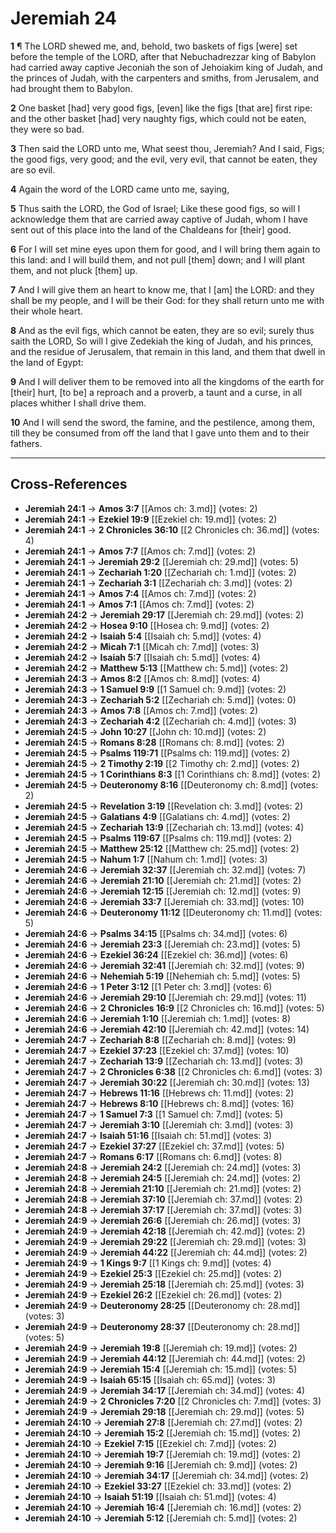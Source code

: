 # Jeremiah 24

**1** ¶ The LORD shewed me, and, behold, two baskets of figs [were] set before the temple of the LORD, after that Nebuchadrezzar king of Babylon had carried away captive Jeconiah the son of Jehoiakim king of Judah, and the princes of Judah, with the carpenters and smiths, from Jerusalem, and had brought them to Babylon.

**2** One basket [had] very good figs, [even] like the figs [that are] first ripe: and the other basket [had] very naughty figs, which could not be eaten, they were so bad.

**3** Then said the LORD unto me, What seest thou, Jeremiah? And I said, Figs; the good figs, very good; and the evil, very evil, that cannot be eaten, they are so evil.

**4** Again the word of the LORD came unto me, saying,

**5** Thus saith the LORD, the God of Israel; Like these good figs, so will I acknowledge them that are carried away captive of Judah, whom I have sent out of this place into the land of the Chaldeans for [their] good.

**6** For I will set mine eyes upon them for good, and I will bring them again to this land: and I will build them, and not pull [them] down; and I will plant them, and not pluck [them] up.

**7** And I will give them an heart to know me, that I [am] the LORD: and they shall be my people, and I will be their God: for they shall return unto me with their whole heart.

**8** And as the evil figs, which cannot be eaten, they are so evil; surely thus saith the LORD, So will I give Zedekiah the king of Judah, and his princes, and the residue of Jerusalem, that remain in this land, and them that dwell in the land of Egypt:

**9** And I will deliver them to be removed into all the kingdoms of the earth for [their] hurt, [to be] a reproach and a proverb, a taunt and a curse, in all places whither I shall drive them.

**10** And I will send the sword, the famine, and the pestilence, among them, till they be consumed from off the land that I gave unto them and to their fathers.

---

## Cross-References

- **Jeremiah 24:1** → **Amos 3:7** [[Amos ch: 3.md]] (votes: 2)
- **Jeremiah 24:1** → **Ezekiel 19:9** [[Ezekiel ch: 19.md]] (votes: 2)
- **Jeremiah 24:1** → **2 Chronicles 36:10** [[2 Chronicles ch: 36.md]] (votes: 4)
- **Jeremiah 24:1** → **Amos 7:7** [[Amos ch: 7.md]] (votes: 2)
- **Jeremiah 24:1** → **Jeremiah 29:2** [[Jeremiah ch: 29.md]] (votes: 5)
- **Jeremiah 24:1** → **Zechariah 1:20** [[Zechariah ch: 1.md]] (votes: 2)
- **Jeremiah 24:1** → **Zechariah 3:1** [[Zechariah ch: 3.md]] (votes: 2)
- **Jeremiah 24:1** → **Amos 7:4** [[Amos ch: 7.md]] (votes: 2)
- **Jeremiah 24:1** → **Amos 7:1** [[Amos ch: 7.md]] (votes: 2)
- **Jeremiah 24:2** → **Jeremiah 29:17** [[Jeremiah ch: 29.md]] (votes: 2)
- **Jeremiah 24:2** → **Hosea 9:10** [[Hosea ch: 9.md]] (votes: 2)
- **Jeremiah 24:2** → **Isaiah 5:4** [[Isaiah ch: 5.md]] (votes: 4)
- **Jeremiah 24:2** → **Micah 7:1** [[Micah ch: 7.md]] (votes: 3)
- **Jeremiah 24:2** → **Isaiah 5:7** [[Isaiah ch: 5.md]] (votes: 4)
- **Jeremiah 24:2** → **Matthew 5:13** [[Matthew ch: 5.md]] (votes: 2)
- **Jeremiah 24:3** → **Amos 8:2** [[Amos ch: 8.md]] (votes: 4)
- **Jeremiah 24:3** → **1 Samuel 9:9** [[1 Samuel ch: 9.md]] (votes: 2)
- **Jeremiah 24:3** → **Zechariah 5:2** [[Zechariah ch: 5.md]] (votes: 0)
- **Jeremiah 24:3** → **Amos 7:8** [[Amos ch: 7.md]] (votes: 2)
- **Jeremiah 24:3** → **Zechariah 4:2** [[Zechariah ch: 4.md]] (votes: 3)
- **Jeremiah 24:5** → **John 10:27** [[John ch: 10.md]] (votes: 2)
- **Jeremiah 24:5** → **Romans 8:28** [[Romans ch: 8.md]] (votes: 2)
- **Jeremiah 24:5** → **Psalms 119:71** [[Psalms ch: 119.md]] (votes: 2)
- **Jeremiah 24:5** → **2 Timothy 2:19** [[2 Timothy ch: 2.md]] (votes: 2)
- **Jeremiah 24:5** → **1 Corinthians 8:3** [[1 Corinthians ch: 8.md]] (votes: 2)
- **Jeremiah 24:5** → **Deuteronomy 8:16** [[Deuteronomy ch: 8.md]] (votes: 2)
- **Jeremiah 24:5** → **Revelation 3:19** [[Revelation ch: 3.md]] (votes: 2)
- **Jeremiah 24:5** → **Galatians 4:9** [[Galatians ch: 4.md]] (votes: 2)
- **Jeremiah 24:5** → **Zechariah 13:9** [[Zechariah ch: 13.md]] (votes: 4)
- **Jeremiah 24:5** → **Psalms 119:67** [[Psalms ch: 119.md]] (votes: 2)
- **Jeremiah 24:5** → **Matthew 25:12** [[Matthew ch: 25.md]] (votes: 2)
- **Jeremiah 24:5** → **Nahum 1:7** [[Nahum ch: 1.md]] (votes: 3)
- **Jeremiah 24:6** → **Jeremiah 32:37** [[Jeremiah ch: 32.md]] (votes: 7)
- **Jeremiah 24:6** → **Jeremiah 21:10** [[Jeremiah ch: 21.md]] (votes: 2)
- **Jeremiah 24:6** → **Jeremiah 12:15** [[Jeremiah ch: 12.md]] (votes: 9)
- **Jeremiah 24:6** → **Jeremiah 33:7** [[Jeremiah ch: 33.md]] (votes: 10)
- **Jeremiah 24:6** → **Deuteronomy 11:12** [[Deuteronomy ch: 11.md]] (votes: 5)
- **Jeremiah 24:6** → **Psalms 34:15** [[Psalms ch: 34.md]] (votes: 6)
- **Jeremiah 24:6** → **Jeremiah 23:3** [[Jeremiah ch: 23.md]] (votes: 5)
- **Jeremiah 24:6** → **Ezekiel 36:24** [[Ezekiel ch: 36.md]] (votes: 6)
- **Jeremiah 24:6** → **Jeremiah 32:41** [[Jeremiah ch: 32.md]] (votes: 9)
- **Jeremiah 24:6** → **Nehemiah 5:19** [[Nehemiah ch: 5.md]] (votes: 5)
- **Jeremiah 24:6** → **1 Peter 3:12** [[1 Peter ch: 3.md]] (votes: 6)
- **Jeremiah 24:6** → **Jeremiah 29:10** [[Jeremiah ch: 29.md]] (votes: 11)
- **Jeremiah 24:6** → **2 Chronicles 16:9** [[2 Chronicles ch: 16.md]] (votes: 5)
- **Jeremiah 24:6** → **Jeremiah 1:10** [[Jeremiah ch: 1.md]] (votes: 8)
- **Jeremiah 24:6** → **Jeremiah 42:10** [[Jeremiah ch: 42.md]] (votes: 14)
- **Jeremiah 24:7** → **Zechariah 8:8** [[Zechariah ch: 8.md]] (votes: 9)
- **Jeremiah 24:7** → **Ezekiel 37:23** [[Ezekiel ch: 37.md]] (votes: 10)
- **Jeremiah 24:7** → **Zechariah 13:9** [[Zechariah ch: 13.md]] (votes: 3)
- **Jeremiah 24:7** → **2 Chronicles 6:38** [[2 Chronicles ch: 6.md]] (votes: 3)
- **Jeremiah 24:7** → **Jeremiah 30:22** [[Jeremiah ch: 30.md]] (votes: 13)
- **Jeremiah 24:7** → **Hebrews 11:16** [[Hebrews ch: 11.md]] (votes: 2)
- **Jeremiah 24:7** → **Hebrews 8:10** [[Hebrews ch: 8.md]] (votes: 16)
- **Jeremiah 24:7** → **1 Samuel 7:3** [[1 Samuel ch: 7.md]] (votes: 5)
- **Jeremiah 24:7** → **Jeremiah 3:10** [[Jeremiah ch: 3.md]] (votes: 3)
- **Jeremiah 24:7** → **Isaiah 51:16** [[Isaiah ch: 51.md]] (votes: 3)
- **Jeremiah 24:7** → **Ezekiel 37:27** [[Ezekiel ch: 37.md]] (votes: 5)
- **Jeremiah 24:7** → **Romans 6:17** [[Romans ch: 6.md]] (votes: 8)
- **Jeremiah 24:8** → **Jeremiah 24:2** [[Jeremiah ch: 24.md]] (votes: 3)
- **Jeremiah 24:8** → **Jeremiah 24:5** [[Jeremiah ch: 24.md]] (votes: 2)
- **Jeremiah 24:8** → **Jeremiah 21:10** [[Jeremiah ch: 21.md]] (votes: 2)
- **Jeremiah 24:8** → **Jeremiah 37:10** [[Jeremiah ch: 37.md]] (votes: 2)
- **Jeremiah 24:8** → **Jeremiah 37:17** [[Jeremiah ch: 37.md]] (votes: 3)
- **Jeremiah 24:9** → **Jeremiah 26:6** [[Jeremiah ch: 26.md]] (votes: 3)
- **Jeremiah 24:9** → **Jeremiah 42:18** [[Jeremiah ch: 42.md]] (votes: 2)
- **Jeremiah 24:9** → **Jeremiah 29:22** [[Jeremiah ch: 29.md]] (votes: 3)
- **Jeremiah 24:9** → **Jeremiah 44:22** [[Jeremiah ch: 44.md]] (votes: 2)
- **Jeremiah 24:9** → **1 Kings 9:7** [[1 Kings ch: 9.md]] (votes: 4)
- **Jeremiah 24:9** → **Ezekiel 25:3** [[Ezekiel ch: 25.md]] (votes: 2)
- **Jeremiah 24:9** → **Jeremiah 25:18** [[Jeremiah ch: 25.md]] (votes: 3)
- **Jeremiah 24:9** → **Ezekiel 26:2** [[Ezekiel ch: 26.md]] (votes: 2)
- **Jeremiah 24:9** → **Deuteronomy 28:25** [[Deuteronomy ch: 28.md]] (votes: 3)
- **Jeremiah 24:9** → **Deuteronomy 28:37** [[Deuteronomy ch: 28.md]] (votes: 5)
- **Jeremiah 24:9** → **Jeremiah 19:8** [[Jeremiah ch: 19.md]] (votes: 2)
- **Jeremiah 24:9** → **Jeremiah 44:12** [[Jeremiah ch: 44.md]] (votes: 2)
- **Jeremiah 24:9** → **Jeremiah 15:4** [[Jeremiah ch: 15.md]] (votes: 5)
- **Jeremiah 24:9** → **Isaiah 65:15** [[Isaiah ch: 65.md]] (votes: 3)
- **Jeremiah 24:9** → **Jeremiah 34:17** [[Jeremiah ch: 34.md]] (votes: 4)
- **Jeremiah 24:9** → **2 Chronicles 7:20** [[2 Chronicles ch: 7.md]] (votes: 3)
- **Jeremiah 24:9** → **Jeremiah 29:18** [[Jeremiah ch: 29.md]] (votes: 5)
- **Jeremiah 24:10** → **Jeremiah 27:8** [[Jeremiah ch: 27.md]] (votes: 2)
- **Jeremiah 24:10** → **Jeremiah 15:2** [[Jeremiah ch: 15.md]] (votes: 2)
- **Jeremiah 24:10** → **Ezekiel 7:15** [[Ezekiel ch: 7.md]] (votes: 2)
- **Jeremiah 24:10** → **Jeremiah 19:7** [[Jeremiah ch: 19.md]] (votes: 2)
- **Jeremiah 24:10** → **Jeremiah 9:16** [[Jeremiah ch: 9.md]] (votes: 2)
- **Jeremiah 24:10** → **Jeremiah 34:17** [[Jeremiah ch: 34.md]] (votes: 2)
- **Jeremiah 24:10** → **Ezekiel 33:27** [[Ezekiel ch: 33.md]] (votes: 2)
- **Jeremiah 24:10** → **Isaiah 51:19** [[Isaiah ch: 51.md]] (votes: 4)
- **Jeremiah 24:10** → **Jeremiah 16:4** [[Jeremiah ch: 16.md]] (votes: 2)
- **Jeremiah 24:10** → **Jeremiah 5:12** [[Jeremiah ch: 5.md]] (votes: 2)
